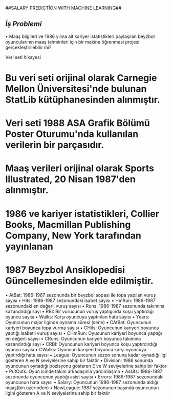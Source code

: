 
##SALARY PREDICTİON WITH MACHINE LEARNING##

## *İş Problemi* ##
• Maaş bilgileri ve 1986 yılına ait kariyer istatistikleri paylaşılan beyzbol oyuncularının maaş tahminleri için bir makine öğrenmesi projesi gerçekleştirilebilir mi?

Veri seti hikayesi
# Bu veri seti orijinal olarak Carnegie Mellon Üniversitesi'nde bulunan StatLib kütüphanesinden alınmıştır.
# Veri seti 1988 ASA Grafik Bölümü Poster Oturumu'nda kullanılan verilerin bir parçasıdır.
# Maaş verileri orijinal olarak Sports Illustrated, 20 Nisan 1987'den alınmıştır.
# 1986 ve kariyer istatistikleri, Collier Books, Macmillan Publishing Company, New York tarafından yayınlanan
# 1987 Beyzbol Ansiklopedisi Güncellemesinden elde edilmiştir.

• AtBat: 1986-1987 sezonunda bir beyzbol sopası ile topa yapılan vuruş sayısı
• Hits: 1986-1987 sezonundaki isabet sayısı
• HmRun: 1986-1987 sezonundaki en değerli vuruş sayısı
• Runs: 1986-1987 sezonunda takımına kazandırdığı sayı
• RBI: Bir vurucunun vuruş yaptıgında koşu yaptırdığı oyuncu sayısı
• Walks: Karşı oyuncuya yaptırılan hata sayısı
• Years: Oyuncunun major liginde oynama süresi (sene)
• CAtBat: Oyuncunun kariyeri boyunca topa vurma sayısı
• CHits: Oyuncunun kariyeri boyunca yaptığı isabetli vuruş sayısı
• CHmRun: Oyucunun kariyeri boyunca yaptığı en değerli sayısı
• CRuns: Oyuncunun kariyeri boyunca takımına kazandırdığı sayı
• CRBI: Oyuncunun kariyeri boyunca koşu yaptırdırdığı oyuncu sayısı
• CWalks: Oyuncun kariyeri boyunca karşı oyuncuya yaptırdığı hata sayısı
• League: Oyuncunun sezon sonuna kadar oynadığı ligi gösteren A ve N seviyelerine sahip bir faktör
• Division: 1986 sonunda oyuncunun oynadığı pozisyonu gösteren E ve W seviyelerine sahip bir faktör
• PutOuts: Oyun icinde takım arkadaşınla yardımlaşma
• Assits: 1986-1987 sezonunda oyuncunun yaptığı asist sayısı
• Errors: 1986-1987 sezonundaki oyuncunun hata sayısı
• Salary: Oyuncunun 1986-1987 sezonunda aldığı maaş(bin uzerinden)
• NewLeague: 1987 sezonunun başında oyuncunun ligini gösteren A ve N seviyelerine sahip bir faktör
